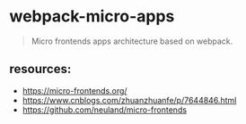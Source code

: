 # webpack-micro-apps
> Micro frontends apps architecture based on webpack.


## resources:
+ https://micro-frontends.org/
+ https://www.cnblogs.com/zhuanzhuanfe/p/7644846.html
+ https://github.com/neuland/micro-frontends